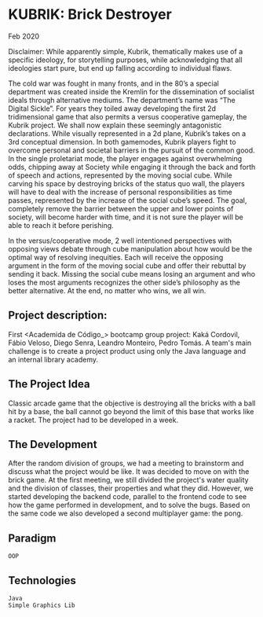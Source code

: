 # KUBRIK: Brick Destroyer
Feb 2020

Disclaimer:
While apparently simple, Kubrik, thematically makes use of a specific ideology, for storytelling purposes, while acknowledging that all ideologies start pure, but end up falling according to individual flaws. 


The cold war was fought in many fronts, and in the 80’s a special department was created inside the Kremlin for the dissemination of socialist ideals through alternative mediums. The department’s name was “The Digital Sickle”.
For years they toiled away developing the first 2d tridimensional game that also permits a versus cooperative gameplay, the Kubrik project. We shall now explain these seemingly antagonistic declarations.
While visually represented in a 2d plane, Kubrik’s takes on a 3rd conceptual dimension. In both gamemodes, Kubrik players fight to overcome personal and societal barriers in the pursuit of the common good.
In the single proletariat mode, the player engages against overwhelming odds, chipping away at Society while engaging it through the back and forth of speech and actions, represented by the moving social cube. While carving his space by destroying bricks of the status quo wall, the players will have to deal with the increase of personal responsibilities as time passes, represented by the increase of the social cube’s speed. The goal, completely remove the barrier between the upper and lower points of society, will become harder with time, and it is not sure the player will be able to reach it before perishing.

In the versus/cooperative mode, 2 well intentioned perspectives with opposing views debate through cube manipulation about how would be the optimal way of resolving inequities. Each will receive the opposing argument in the form of the moving social cube and offer their rebuttal by sending it back. Missing the social cube means losing an argument and who loses the most arguments recognizes the other side’s philosophy as the better alternative. At the end, no matter who wins, we all win.



## Project description:
First <Academida de Código_> bootcamp group project: Kaká Cordovil, Fábio Veloso, Diego Senra, Leandro Monteiro, Pedro Tomás. A team's main challenge is to create a project product using only the Java language and an internal library academy.

## The Project Idea
Classic arcade game that the objective is destroying all the bricks with a ball hit by a base, the ball cannot go beyond the limit of this base that works like a racket.
The project had to be developed in a week.

## The Development
After the random division of groups, we had a meeting to brainstorm and discuss what the project would be like. It was decided to move on with the brick game.
At the first meeting, we still divided the project's water quality and the division of classes, their properties and what they did. However, we started developing the backend code, parallel to the frontend code to see how the game performed in development, and to solve the bugs.
Based on the same code we also developed a second multiplayer game: the pong.


## Paradigm
    OOP

## Technologies
    Java
    Simple Graphics Lib


